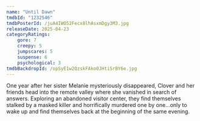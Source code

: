 ```yaml
---
name: "Until Dawn"
tmdbId: "1232546"
tmdbPosterId: /juA4IWO52Fecx8lhAsxmDgy3M3.jpg
releaseDate: 2025-04-23
categoryRatings:
    gore: 7
    creepy: 5
    jumpscares: 5
    suspense: 6
    psychological: 3
tmdbBackdropId: /opSyE1w2QzskFAko0JHtiSrBY6e.jpg
---
```

One year after her sister Melanie mysteriously disappeared, Clover and her friends head into the remote valley where she vanished in search of answers. Exploring an abandoned visitor center, they find themselves stalked by a masked killer and horrifically murdered one by one...only to wake up and find themselves back at the beginning of the same evening.
